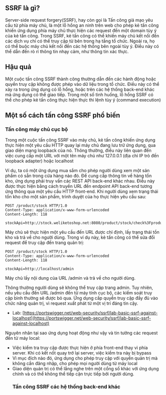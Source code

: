 ## SSRF là gì? ##
Server-side request forgery(SSRF), hay còn gọi là Tấn công giả mạo yêu cầu từ phía máy chủ, là một lỗ hổng an ninh trên web cho phép kẻ tấn công khiến ứng dụng phía máy chủ thực hiện các request đến một domain tùy ý của kẻ tấn công.
Trong SSRF, kẻ tấn công có thể khiến máy chủ kết nối đến các dịch vụ chỉ có thể truy cập từ bên trong hạ tầng tổ chức. Ngoài ra, họ có thể buộc máy chủ kết nối đến các hệ thống bên ngoài tùy ý. Điều này có thể dẫn đến rò rỉ thông tin nhạy cảm, như thông tin xác thực.
## Hậu quả ##
Một cuộc tấn công SSRF thành công thường dẫn đến các hành động hoặc quyền truy cập không được phép vào dữ liệu trong tổ chức. Điều này có thể xảy ra trong ứng dụng có lỗ hổng, hoặc trên các hệ thống back-end khác mà ứng dụng có thể giao tiếp. Trong một số tình huống, lỗ hổng SSRF có thể cho phép kẻ tấn công thực hiện thực thi lệnh tùy ý (command execution)
## Một số cách tấn công SSRF phổ biến ##
### Tấn công máy chủ cục bộ ###
Trong một cuộc tấn công SSRF vào máy chủ, kẻ tấn công khiến ứng dụng thực hiện một yêu cầu HTTP quay lại máy chủ đang lưu trữ ứng dụng, qua giao diện mạng loopback của nó. Thông thường, điều này liên quan đến việc cung cấp một URL với một tên máy chủ như 127.0.0.1 (địa chỉ IP trỏ đến loopback adapter) hoặc localhost

Ví dụ, ta có một ứng dụng mua sắm cho phép người dùng xem một sản phẩm có sẵn trong cửa hàng nào đó. Để cung cấp thông tin về hàng tồn kho, ứng dụng phải truy vấn các REST API back-end khác nhau. Điều này được thực hiện bằng cách truyền URL đến endpoint API back-end tương ứng thông qua một yêu cầu HTTP front-end. Khi người dùng xem trạng thái tồn kho cho một sản phẩm, trình duyệt của họ thực hiện yêu cầu sau:
```
POST /product/stock HTTP/1.0
Content-Type: application/x-www-form-urlencoded
Content-Length: 118

stockApi=http://stock.weliketoshop.net:8080/product/stock/check%3FproductId%3D6%26storeId%3D1
```
Máy chủ sẽ thực hiện một yêu cầu đến URL được chỉ định, lấy trạng thái tồn kho và trả về cho người dùng. Trong ví dụ này, kẻ tấn công có thể sửa đổi request để truy cập đến trang quản trị:
```
POST /product/stock HTTP/1.0
Content-Type: application/x-www-form-urlencoded
Content-Length: 118

stockApi=http://localhost/admin
```
Máy chủ lấy nội dung của URL /admin và trả về cho người dùng.

Thông thường người dùng sẽ không thể truy cập trang admin. Tuy nhiên, nếu yêu cầu đến URL /admin đến từ máy tính cục bộ, các kiểm soát truy cập bình thường sẽ được bỏ qua. Ứng dụng cấp quyền truy cập đầy đủ vào chức năng quản trị, vì request xuất phát từ một vị trí đáng tin cậy.

- Lab: [https://portswigger.net/web-security/ssrf/lab-basic-ssrf-against-localhost](https://portswigger.net/web-security/ssrf/lab-basic-ssrf-against-localhost)

Nguyên nhân tại sao ứng dụng hoạt động như vậy và tin tưởng các request đến từ máy local:
- Việc kiểm tra truy cập được thực hiện ở phía front-end thay vì phía server. Khi có kết nốt quay trở lại server, việc kiểm tra này bị bypass
- Vì mục đích nào đó, ứng dụng cho phép truy cập với quyền quản trị mà không cần đăng nhập, cho phép mọi người dùng từ máy local
- Giao diện quản trị có thể lắng nghe trên một cổng số khác với ứng dụng chính và có thể không thể tiếp cận trực tiếp bởi người dùng.
  ### Tấn công SSRF các hệ thống back-end khác ###
  
